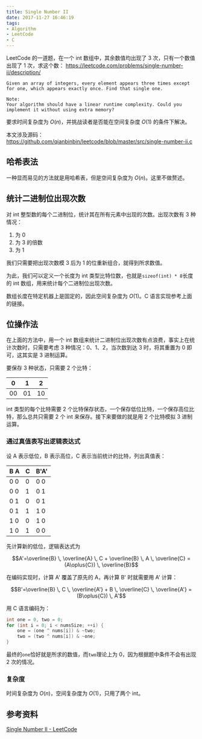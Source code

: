 ```yaml
---
title: Single Number II
date: 2017-11-27 16:46:19
tags:
- Algorithm
- LeetCode
- C
---
```


LeetCode 的一道题，在一个 int 数组中，其余数值均出现了 3 次，只有一个数值出现了 1 次，求这个数：
<https://leetcode.com/problems/single-number-ii/description/>

```
Given an array of integers, every element appears three times except for one, which appears exactly once. Find that single one.

Note:
Your algorithm should have a linear runtime complexity. Could you implement it without using extra memory?
```

要求时间复杂度为 $O(n)$，并挑战读者是否能在空间复杂度 $O(1)$ 的条件下解决。

本文涉及源码：
<https://github.com/qianbinbin/leetcode/blob/master/src/single-number-ii.c>

<!-- more -->

## 哈希表法

一种显而易见的方法就是用哈希表，但是空间复杂度为 $O(n)$。这里不做赘述。

## 统计二进制位出现次数

对 int 整型数的每个二进制位，统计其在所有元素中出现的次数。出现次数有 3 种情况：

1. 为 0
2. 为 3 的倍数
3. 为 1

我们只需要把出现次数模 3 后为 1 的位重新组合，就得到所求数值。

为此，我们可以定义一个长度为 int 类型比特位数，也就是`sizeof(int) * 8`长度的 int 数组，用来统计每个二进制位出现次数。

数组长度在特定机器上是固定的，因此空间复杂度为 $O(1)$。C 语言实现参考上面的链接。

## 位操作法

在上面的方法中，用一个 int 数组来统计二进制位出现次数有点浪费，事实上在统计次数时，只需要考虑 3 种情况：0、1、2，当次数到达 3 时，将其重置为 0 即可，这其实是 3 进制运算。

要保存 3 种状态，只需要 2 个比特：

  0 |  1 |  2
----|----|----
 00 | 01 | 10

int 类型的每个比特需要 2 个比特保存状态，一个保存低位比特，一个保存高位比特，那么总共只需要 2 个 int 来保存。接下来要做的就是用 2 个比特模拟 3 进制运算。

### 通过真值表写出逻辑表达式

设 A 表示低位，B 表示高位，C 表示当前统计的比特，列出真值表：

 B A | C | B'A'
-----|---|-----
 0 0 | 0 | 0 0
 0 0 | 1 | 0 1
 0 1 | 0 | 0 1
 0 1 | 1 | 1 0
 1 0 | 0 | 1 0
 1 0 | 1 | 0 0

先计算新的低位，逻辑表达式为

$$A'=\overline{B} \, \overline{A} \, C + \overline{B} \, A \, \overline{C}
    =(A\oplus{C}) \, \overline{B}$$

在编码实现时，计算 A' 覆盖了原先的 A，再计算 B' 时就需要用 A' 计算：

$$B'=\overline{B} \, C \, \overline{A'} + B \, \overline{C} \, \overline{A'}
    =(B\oplus{C}) \, A'$$

用 C 语言编码为：

```c
int one = 0, two = 0;
for (int i = 0; i < numsSize; ++i) {
    one = (one ^ nums[i]) & ~two;
    two = (two ^ nums[i]) & ~one;
}
```

最终的`one`恰好就是所求的数值，而`two`理论上为 0，因为根据题中条件不会有出现 2 次的情况。

### 复杂度

时间复杂度为 $O(n)$，空间复杂度为 $O(1)$，只用了两个 int。

## 参考资料

[Single Number II - LeetCode](https://leetcode.com/problems/single-number-ii/discuss/43294/Challenge-me-thx)
